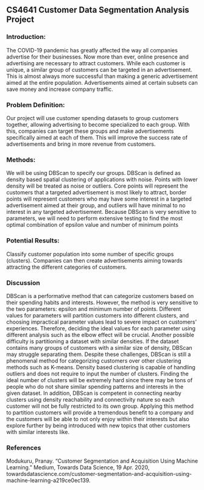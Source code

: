 ## CS4641 Customer Data Segmentation Analysis Project

### Introduction:

The COVID-19 pandemic has greatly affected the way all companies advertise for their businesses. Now more than ever, online presence and advertising are necessary to attract customers. While each customer is unique, a similar group of customers can be targeted in an advertisement. This is almost always more successful than making a generic advertisement aimed at the entire population. Advertisements aimed at certain subsets can save money and increase company traffic.

### Problem Definition:

Our project will use customer spending datasets to group customers together, allowing advertising to become specialized to each group. With this, companies can target these groups and make advertisements specifically aimed at each of them. This will improve the success rate of advertisements and bring in more revenue from customers.


### Methods:

We will be using DBScan to specify our groups. DBScan is defined as density based spatial clustering of applications with noise. Points with lower density will be treated as noise or outliers. Core points will represent the customers that a targeted advertisement is most likely to attract, border points will represent customers who may have some interest in a targeted advertisement aimed at their group, and outliers will have minimal to no interest in any targeted advertisement. Because DBScan is very sensitive to parameters, we will need to perform extensive testing to find the most optimal combination of epsilon value and number of minimum points


### Potential Results:

Classify customer population into some number of specific groups (clusters). Companies can then create advertisements aiming towards attracting the different categories of customers. 


### Discussion

DBScan is a performative method that can categorize customers based on their spending habits and interests. However, the method is very sensitive to the two parameters: epsilon and minimum number of points. Different values for parameters will partition customers into different clusters, and choosing impractical parameter values lead to severe impact on customers’ experiences. Therefore, deciding the ideal values for each parameter using different analysis such as the elbow effect will be crucial. Another possible difficulty is partitioning a dataset with similar densities. If the dataset contains many groups of customers with a similar size of density, DBScan may struggle separating them. Despite these challenges, DBScan is still a phenomenal method for categorizing customers over other clustering methods such as K-means. Density based clustering is capable of handling outliers and does not require to input the number of clusters. Finding the ideal number of clusters will be extremely hard since there may be tons of people who do not share similar spending patterns and interests in the given dataset. In addition, DBScan is competent in connecting nearby clusters using density reachability and connectivity nature so each customer will not be fully restricted to its own group. Applying this method to partition customers will provide a tremendous benefit to a company and the customers will be able to not only enjoy within their interests but also explore further by being introduced with new topics that other customers with similar interests like.


### References

Modukuru, Pranay. “Customer Segmentation and Acquisition Using Machine Learning.” Medium, Towards Data Science, 19 Apr. 2020, towardsdatascience.com/customer-segmentation-and-acquisition-using-machine-learning-a219ce0ec139. 
